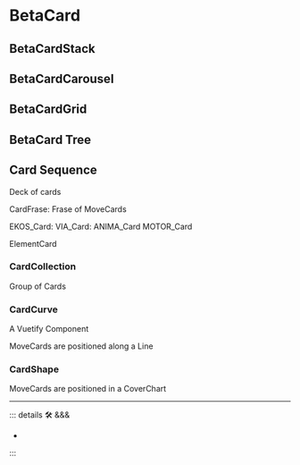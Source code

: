 # <beta>BetaCard</beta>

## BetaCardStack

## BetaCardCarousel

## BetaCardGrid

## BetaCard Tree

## Card Sequence

Deck of cards

CardFrase: Frase of MoveCards

EKOS_Card:
VIA_Card:
ANIMA_Card
MOTOR_Card

ElementCard

### CardCollection

Group of Cards

### CardCurve

A Vuetify Component

MoveCards are positioned along a Line

### CardShape

MoveCards are positioned in a CoverChart

---

<!-- =================================================== -->
<!-- =================================================== -->
<!-- =================================================== -->
<!-- =================================================== -->
<!-- =================================================== -->
::: details 🛠 &&&

-

:::
